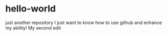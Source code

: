 # hello-world
just another repository
       I just want to know how to use github and enhance my ability!
                  My second edit
